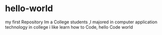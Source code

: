 # hello-world
my first Repository
Im a College students ,I majored in computer application technology in college
i like learn how to Code,
hello Code world
